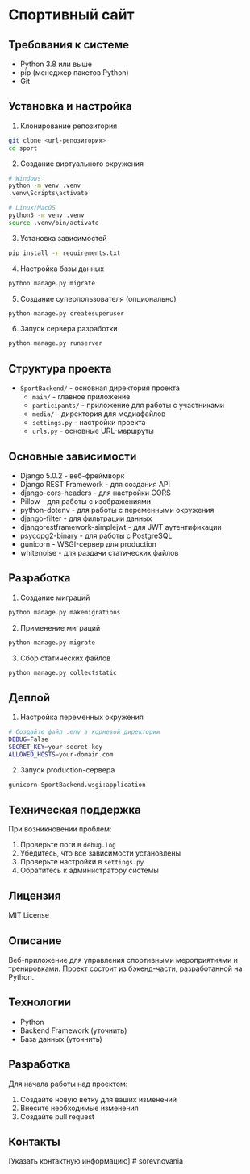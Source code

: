 # Спортивный сайт

## Требования к системе
- Python 3.8 или выше
- pip (менеджер пакетов Python)
- Git

## Установка и настройка

1. Клонирование репозитория
```bash
git clone <url-репозитория>
cd sport
```

2. Создание виртуального окружения
```bash
# Windows
python -m venv .venv
.venv\Scripts\activate

# Linux/MacOS
python3 -m venv .venv
source .venv/bin/activate
```

3. Установка зависимостей
```bash
pip install -r requirements.txt
```

4. Настройка базы данных
```bash
python manage.py migrate
```

5. Создание суперпользователя (опционально)
```bash
python manage.py createsuperuser
```

6. Запуск сервера разработки
```bash
python manage.py runserver
```

## Структура проекта
- `SportBackend/` - основная директория проекта
  - `main/` - главное приложение
  - `participants/` - приложение для работы с участниками
  - `media/` - директория для медиафайлов
  - `settings.py` - настройки проекта
  - `urls.py` - основные URL-маршруты

## Основные зависимости
- Django 5.0.2 - веб-фреймворк
- Django REST Framework - для создания API
- django-cors-headers - для настройки CORS
- Pillow - для работы с изображениями
- python-dotenv - для работы с переменными окружения
- django-filter - для фильтрации данных
- djangorestframework-simplejwt - для JWT аутентификации
- psycopg2-binary - для работы с PostgreSQL
- gunicorn - WSGI-сервер для production
- whitenoise - для раздачи статических файлов

## Разработка
1. Создание миграций
```bash
python manage.py makemigrations
```

2. Применение миграций
```bash
python manage.py migrate
```

3. Сбор статических файлов
```bash
python manage.py collectstatic
```

## Деплой
1. Настройка переменных окружения
```bash
# Создайте файл .env в корневой директории
DEBUG=False
SECRET_KEY=your-secret-key
ALLOWED_HOSTS=your-domain.com
```

2. Запуск production-сервера
```bash
gunicorn SportBackend.wsgi:application
```

## Техническая поддержка
При возникновении проблем:
1. Проверьте логи в `debug.log`
2. Убедитесь, что все зависимости установлены
3. Проверьте настройки в `settings.py`
4. Обратитесь к администратору системы

## Лицензия
MIT License

## Описание
Веб-приложение для управления спортивными мероприятиями и тренировками. Проект состоит из бэкенд-части, разработанной на Python.

## Технологии
- Python
- Backend Framework (уточнить)
- База данных (уточнить)

## Разработка
Для начала работы над проектом:
1. Создайте новую ветку для ваших изменений
2. Внесите необходимые изменения
3. Создайте pull request

## Контакты
[Указать контактную информацию] #   s o r e v n o v a n i a  
 